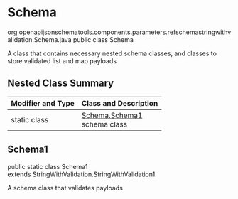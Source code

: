 # Schema
org.openapijsonschematools.components.parameters.refschemastringwithvalidation.Schema.java
public class Schema

A class that contains necessary nested schema classes, and classes to store validated list and map payloads

## Nested Class Summary
| Modifier and Type | Class and Description |
| ----------------- | ---------------------- |
| static class | [Schema.Schema1](#schema1)<br> schema class |

## Schema1
public static class Schema1<br>
extends StringWithValidation.StringWithValidation1

A schema class that validates payloads
